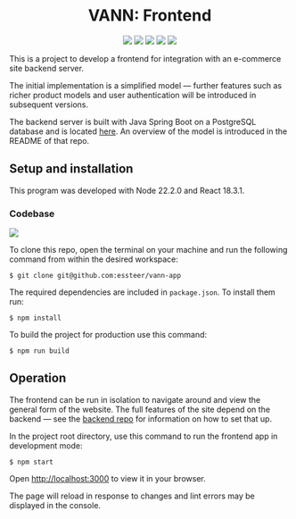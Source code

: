 <h1 align="center">VANN: Frontend</h1>

<p align="center">
  <a href="https://developer.mozilla.org/en-US/docs/Learn/CSS"><img src="https://img.shields.io/badge/CSS3-1572B6.svg?style=flat&labelColor=555&logo=CSS3&logoColor=white"></a>
  <a href="https://developer.mozilla.org/en-US/docs/Learn/HTML"><img src="https://img.shields.io/badge/HTML5-E34F26.svg?style=flat&labelColor=555&logo=HTML5&logoColor=white"></a>
  <a href="https://developer.mozilla.org/en-US/docs/Web/JavaScript"><img src="https://img.shields.io/badge/JavaScript-F7DF1E.svg?style=flat&labelColor=555&logo=JavaScript&logoColor=white"></a>
  <a href="https://nodejs.org/en"><img src="https://img.shields.io/badge/Node.js-5FA04E.svg?style=flat&labelColor=555&logo=nodedotjs&logoColor=white"></a>
  <a href="https://react.dev/"><img src="https://img.shields.io/badge/React-61DAFB.svg?style=flat&labelColor=555&logo=React&logoColor=white"></a>
</p>

This is a project to develop a frontend for integration with an e-commerce site backend server.

The initial implementation is a simplified model &mdash; further features such as richer product models and user authentication will be introduced in subsequent versions.

The backend server is built with Java Spring Boot on a PostgreSQL database and is located [here](https://github.com/essteer/vann). An overview of the model is introduced in the README of that repo.

## Setup and installation

This program was developed with Node 22.2.0 and React 18.3.1.

### Codebase

<a href="https://github.com/essteer/vann-app"><img src="https://img.shields.io/badge/GitHub-181717.svg?style=flat&labelColor=555&logo=GitHub&logoColor=white"></a>

To clone this repo, open the terminal on your machine and run the following command from within the desired workspace:

```console
$ git clone git@github.com:essteer/vann-app
```

The required dependencies are included in `package.json`. To install them run:

```console
$ npm install
```

To build the project for production use this command:

```console
$ npm run build
```

## Operation

The frontend can be run in isolation to navigate around and view the general form of the website. The full features of the site depend on the backend &mdash; see the [backend repo](https://github.com/essteer/vann) for information on how to set that up.

In the project root directory, use this command to run the frontend app in development mode:

```console
$ npm start
```

Open [http://localhost:3000](http://localhost:3000) to view it in your browser.

The page will reload in response to changes and lint errors may be displayed in the console.
